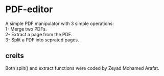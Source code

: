 # PDF-editor
A simple PDF manipulator with 3 simple operations:\
1- Merge two PDFs.\
2- Extract a page from the PDF.\
3- Split a PDF into seprated pages.
## creits
Both split() and extract functions were coded by Zeyad Mohamed Arafat.
